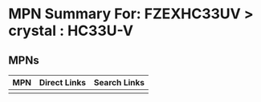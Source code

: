 



# MPN Summary For: FZEXHC33UV > crystal : HC33U-V

## MPNs
  

|MPN|Direct Links|Search Links|
| :--- | :--- | :--- |
||||
